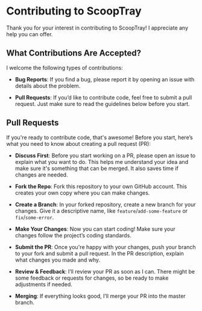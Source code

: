 # Contributing to ScoopTray

Thank you for your interest in contributing to ScoopTray! I appreciate any help you can offer.

## What Contributions Are Accepted?

I welcome the following types of contributions:

- **Bug Reports**: If you find a bug, please report it by opening an issue with details about the problem.

- **Pull Requests**: If you’d like to contribute code, feel free to submit a pull request. Just make sure to read the guidelines below before you start.

## Pull Requests

If you're ready to contribute code, that's awesome! Before you start, here’s what you need to know about creating a pull request (PR):

- **Discuss First**: Before you start working on a PR, please open an issue to explain what you want to do. This helps me understand your idea and make sure it's something that can be merged. It also saves time if changes are needed.

- **Fork the Repo**: Fork this repository to your own GitHub account. This creates your own copy where you can make changes.

- **Create a Branch**: In your forked repository, create a new branch for your changes. Give it a descriptive name, like `feature`/`add-some-feature` or `fix`/`some-error`.

- **Make Your Changes**: Now you can start coding! Make sure your changes follow the project’s coding standards.

- **Submit the PR**: Once you're happy with your changes, push your branch to your fork and submit a pull request. In the PR description, explain what changes you made and why.

- **Review & Feedback**: I’ll review your PR as soon as I can. There might be some feedback or requests for changes, so be ready to make adjustments if needed.

- **Merging**: If everything looks good, I’ll merge your PR into the master branch.
